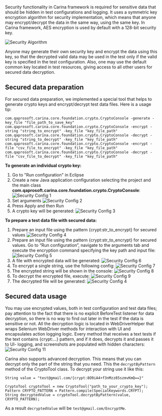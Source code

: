 Security functionality in Carina framework is required for sensitive data that should be hidden in test configurations and logging. It uses a symmetric key encryption algorithm for security implementation, which means that anyone may encrypt/decrypt the data in the same way, using the same key. In Carina framework, AES encryption is used by default with a 128-bit security key.

![Security Algorithm](../img/security-alg.png)

Anyone may generate their own security key and encrypt the data using this key, so that the decrypted valid data may be used in the test only if the valid key is specified in the test configuration. Also, one may use the default common key located in test resources, giving access to all other users for secured data decryption.

## Secured data preparation
For secured data preparation, we implemented a special tool that helps to generate crypto keys and encrypt/decrypt test data files. Here is a usage tip:
```
com.qaprosoft.carina.core.foundation.crypto.CryptoConsole -generate -key_file "file_path_to_save_key"
com.qaprosoft.carina.core.foundation.crypto.CryptoConsole -encrypt -string "string_to_encrypt" -key_file "key_file_path"
com.qaprosoft.carina.core.foundation.crypto.CryptoConsole -decrypt -string "string_to_decrypt" -key_file "key_file_path"
com.qaprosoft.carina.core.foundation.crypto.CryptoConsole -encrypt -file "csv_file_to_encrypt" -key_file "key_file_path"
com.qaprosoft.carina.core.foundation.crypto.CryptoConsole -decrypt -file "csv_file_to_decrypt" -key_file "key_file_path"
```

**To generate an individual crypto key:**

1. Go to "Run configuration" in Eclipse
2. Create a new Java application configuration selecting the project and the main class **com.qaprosoft.carina.core.foundation.crypto.CryptoConsole**:
![Security Config 1](../img/security-config-1.png)
3. Set arguments
![Security Config 2](../img/security-config-2.png)
4. Press Apply and then Run
5. A crypto key will be generated:
![Security Config 3](../img/security-config-3.png)

**To prepare a test data file with secured data:**

1. Prepare an input file  using the pattern {crypt:str_to_encrypt} for secured values
![Security Config 4](../img/security-config4.png)
2. Prepare an input file  using the pattern {crypt:str_to_encrypt} for secured values.
Go to “Run configuration”, navigate to the arguments tab and execute the encryption command specifying the key path and input file:
![Security Config 5](../img/security-config5.png)
3. A file with encrypted data will be generated:
![Security Config 6](../img/security-config6.png)
4. To encrypt a single string, use the following config:
![Security Config 7](../img/security-config7.png)
5. The encrypted string will be shown in the console:
![Security Config 8](../img/security-config-8.png)
6. To decrypt the encrypted file, execute:
![Security Config 9](../img/security-config-9.png)
7. The decrypted file will be generated:
![Security Config 4](../img/security-config4.png)

## Secured data usage
You may use encrypted values, both in test configuration and test data files; pay attention to the fact that there is no explicit BeforeTest listener for data decryption, so there is no way to find out later in the test if the data is sensitive or not. All the decryption logic is located in WebDriverHelper that wraps Selenium WebDriver methods for interaction with UI and encapsulates action logging logic. Every method that receives a text tests if the text contains {crypt:...} pattern, and if it does, decrypts it and passes it to UI- logging, and screenshots are populated with hidden characters:
![Security Config 11](../img/security-config-11.png)

Сarina also supports advanced decryption. This means that you can decrypt only the part of the string that you need. This the `decryptByPattern` method of the CryptoTool class.
To decrypt your string use it like this:
```
String value = "test@gmail.com/{crypt:8O9iA4+f3nMzz85szmvKmQ==}"

CryptoTool cryptoTool = new CryptoTool("path_to_your_crypto_key");
Pattern CRYPTO_PATTERN = Pattern.compile(SpecialKeywords.CRYPT);
String decryptedValue = cryptoTool.decryptByPattern(value, CRYPTO_PATTERN);
```
As a result `decryptedValue` will be `test@gmail.com/EncryptMe`.
